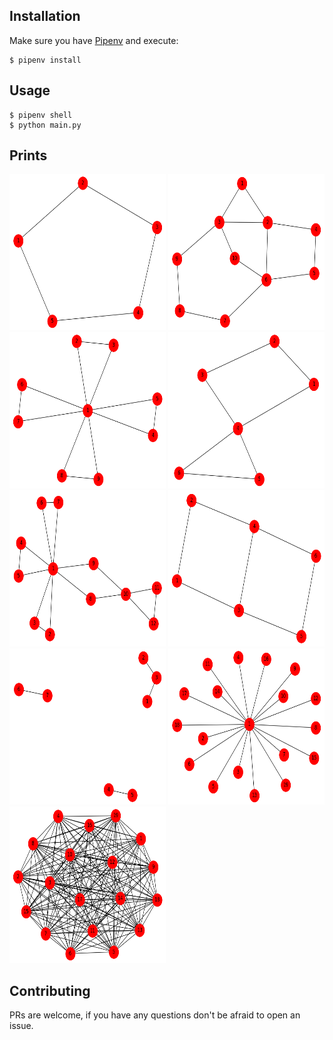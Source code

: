 ## Installation
Make sure you have [Pipenv](https://github.com/pypa/pipenv#installation) and execute:
```shell
$ pipenv install 
```

## Usage

```shell
$ pipenv shell
$ python main.py
```

## Prints

<img src="./data/1.png" width="250" height="250">
<img src="./data/2.png" width="250" height="250">
<img src="./data/3.png" width="250" height="250">
<img src="./data/4.png" width="250" height="250">
<img src="./data/5.png" width="250" height="250">
<img src="./data/6.png" width="250" height="250">
<img src="./data/7.png" width="250" height="250">
<img src="./data/8.png" width="250" height="250">
<img src="./data/9.png" width="250" height="250">

## Contributing
PRs are welcome, if you have any questions don't be afraid to open an issue.
